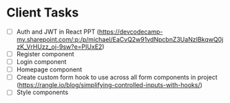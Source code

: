 # Client Tasks

- [ ] Auth and JWT in React PPT (https://devcodecamp-my.sharepoint.com/:p:/p/michael/EaCvQ2w91vdNpcbnZ3UaNzIBkqwQ0jzK_VrHUzz_oj-9sw?e=PIUxE2)
- [ ] Register component
- [ ] Login component
- [ ] Homepage component
- [ ] Create custom form hook to use across all form components in project (https://rangle.io/blog/simplifying-controlled-inputs-with-hooks/)
- [ ] Style components
